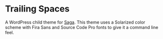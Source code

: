 Trailing Spaces
===

A WordPress child theme for [Saga](http://wordpress.org/themes/saga). 
This theme uses a Solarized color scheme with Fira Sans and Source Code Pro fonts to give it a command line feel.
